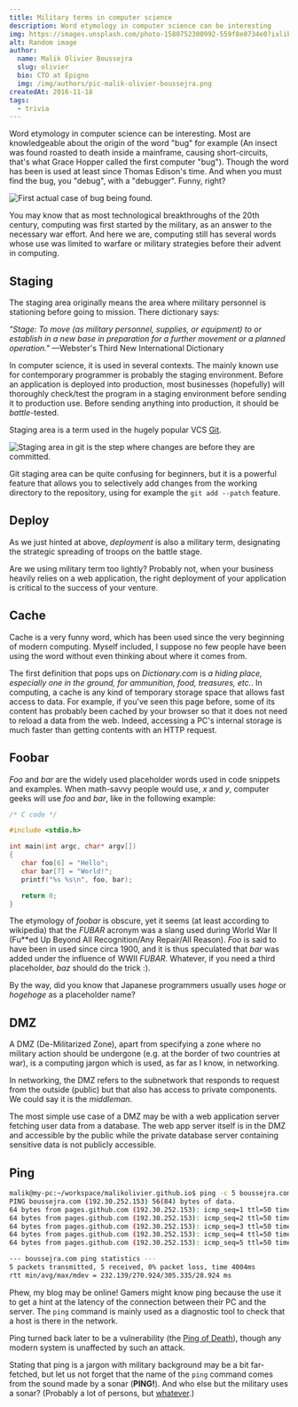 ```yaml
---
title: Military terms in computer science
description: Word etymology in computer science can be interesting
img: https://images.unsplash.com/photo-1580752300992-559f8e0734e0?ixlib=rb-1.2.1&ixid=eyJhcHBfaWQiOjEyMDd9&auto=format&fit=crop&w=634&q=80
alt: Random image
author:
  name: Malik Olivier Boussejra
  slug: olivier
  bio: CTO at Epigno
  img: /img/authors/pic-malik-olivier-boussejra.png
createdAt: 2016-11-18
tags:
  - trivia
---
```


Word etymology in computer science can be interesting.
Most are knowledgeable about the origin of the word "bug" for example (An
insect was found roasted to death inside a mainframe, causing short-circuits,
that's what Grace Hopper called the first computer "bug"). Though the word
has been is used at least since Thomas Edison's time.
And when you must find the bug, you "debug", with a "debugger". Funny, right?

<!-- {% include figure.html
    url='/images/military/bug-grace-hopper.jpg'
    caption='First actual case of bug being found.'
%} -->
![First actual case of bug being found.](/img/military/bug-grace-hopper.jpg)

You may know that as most technological breakthroughs of the 20th century, computing
was first started by the military, as an answer to the necessary war effort.
And here we are, computing still has several words whose use was limited to
warfare or military strategies before their advent in computing.


## Staging

The staging area originally means the area where military personnel is
stationing before going to mission.
There dictionary says:

*"Stage: To move (as military personnel, supplies, or equipment) to or establish in a new base in preparation for a further movement or a planned operation."* —Webster's Third New International Dictionary

In computer science, it is used in several contexts. The mainly known use for
contemporary programmer is probably the staging environment.
Before an application is deployed into production, most businesses (hopefully)
will thoroughly check/test the program in a staging environment before sending
it to production use.
Before sending anything into production, it should be *battle*-tested.

Staging area is a term used in the hugely popular VCS [Git](https://git-scm.com/book/en/v2/Getting-Started-Git-Basics).

<!-- {% include figure.html
    url='/images/military/git.png'
    caption='Staging area in git is the step where changes are before they are committed.'
%} -->
![Staging area in git is the step where changes are before they are committed.](/img/military/git.png)

Git staging area can be quite confusing for beginners, but it is a powerful
feature that allows you to selectively add changes from the working directory
to the repository, using for example the `git add --patch` feature.

## Deploy

As we just hinted at above, *deployment* is also a military term, designating
the strategic spreading of troops on the battle stage.

Are we using military term too lightly? Probably not, when your business heavily
relies on a web application, the right deployment of your application is critical
to the success of your venture.

## Cache

Cache is a very funny word, which has been used since the very beginning of modern
computing. Myself included, I suppose no few people have been using the word
without even thinking about where it comes from.

The first definition that pops ups on *Dictionary.com* is *a hiding place,
especially one in the ground, for ammunition, food, treasures, etc.*.
In computing, a cache is any kind of temporary storage space that allows fast
access to data. For example, if you've seen this page before, some of its
content has probably been cached by your browser so that it does not need to
reload a data from the web. Indeed, accessing a PC's internal storage is much
faster than getting contents with an HTTP request.

## Foobar

*Foo* and *bar* are the widely used placeholder words used in code snippets and
examples. When math-savvy people would use, *x* and *y*, computer geeks will
use *foo* and *bar*, like in the following example:

```c
/* C code */

#include <stdio.h>

int main(int argc, char* argv[])
{
   char foo[6] = "Hello";
   char bar[7] = "World!";
   printf("%s %s\n", foo, bar);

   return 0;
}
```

The etymology of *foobar* is obscure, yet it seems (at least according to
wikipedia) that the *FUBAR* acronym was a slang used during World War II (Fu\*\*ed
Up Beyond All Recognition/Any Repair/All Reason). *Foo* is said to have been in
used since circa 1900, and it is thus speculated that *bar* was added under the
influence of WWII *FUBAR*.
Whatever, if you need a third placeholder, *baz* should do the trick :).

By the way, did you know that Japanese programmers usually uses *hoge* or
*hogehoge* as a placeholder name?

## DMZ

A DMZ (De-Militarized Zone), apart from specifying a zone where no military action
should be undergone (e.g. at the border of two countries at war), is a computing
jargon which is used, as far as I know, in networking.

In networking, the DMZ refers to the subnetwork that responds to request from
the outside (public) but that also has access to private components. We could
say it is the *middleman*.

The most simple use case of a DMZ may be with a web application server fetching
user data from a database. The web app server itself is in the DMZ and
accessible by the public while the private database server containing sensitive
data is not publicly accessible.

## Ping

```sh
malik@my-pc:~/workspace/malikolivier.github.io$ ping -c 5 boussejra.com
PING boussejra.com (192.30.252.153) 56(84) bytes of data.
64 bytes from pages.github.com (192.30.252.153): icmp_seq=1 ttl=50 time=305 ms
64 bytes from pages.github.com (192.30.252.153): icmp_seq=2 ttl=50 time=286 ms
64 bytes from pages.github.com (192.30.252.153): icmp_seq=3 ttl=50 time=232 ms
64 bytes from pages.github.com (192.30.252.153): icmp_seq=4 ttl=50 time=290 ms
64 bytes from pages.github.com (192.30.252.153): icmp_seq=5 ttl=50 time=240 ms

--- boussejra.com ping statistics ---
5 packets transmitted, 5 received, 0% packet loss, time 4004ms
rtt min/avg/max/mdev = 232.139/270.924/305.335/28.924 ms
```
Phew, my blog may be online! Gamers might know ping because the use it to get a hint
at the latency of the connection between their PC and the server. The `ping`
command is mainly used as a diagnostic tool to check that a host is there in the
network.

Ping turned back later to be a vulnerability (the [Ping of Death](https://en.wikipedia.org/wiki/Ping_of_death)), though any
modern system is unaffected by such an attack.

Stating that ping is a jargon with military background may be a bit far-fetched,
but let us not forget that the name of the `ping` command comes from the sound
made by a sonar (**PING!**). And who else but the military uses a sonar?
(Probably a lot of persons, but [whatever](http://allthetropes.wikia.com/wiki/Did_Not_Do_the_Research).)
